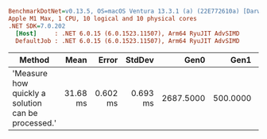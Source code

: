 ``` ini

BenchmarkDotNet=v0.13.5, OS=macOS Ventura 13.3.1 (a) (22E772610a) [Darwin 22.4.0]
Apple M1 Max, 1 CPU, 10 logical and 10 physical cores
.NET SDK=7.0.202
  [Host]     : .NET 6.0.15 (6.0.1523.11507), Arm64 RyuJIT AdvSIMD
  DefaultJob : .NET 6.0.15 (6.0.1523.11507), Arm64 RyuJIT AdvSIMD


```
|                                             Method |     Mean |    Error |   StdDev |      Gen0 |     Gen1 |     Gen2 | Allocated |
|--------------------------------------------------- |---------:|---------:|---------:|----------:|---------:|---------:|----------:|
| &#39;Measure how quickly a solution can be processed.&#39; | 31.68 ms | 0.602 ms | 0.693 ms | 2687.5000 | 500.0000 | 125.0000 |   7.46 MB |
